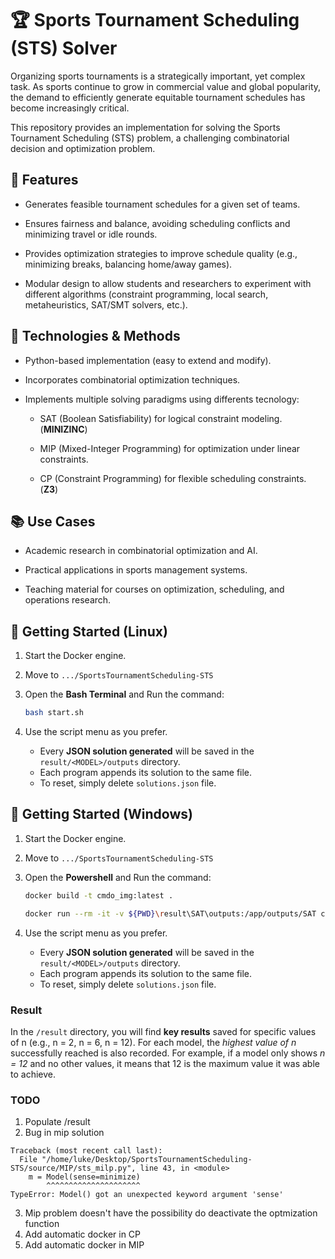# 🏆 Sports Tournament Scheduling (STS) Solver

Organizing sports tournaments is a strategically important, yet complex task. As sports continue to grow in commercial value and global popularity, the demand to efficiently generate equitable tournament schedules has become increasingly critical.

This repository provides an implementation for solving the Sports Tournament Scheduling (STS) problem, a challenging combinatorial decision and optimization problem.

## 🚀 Features

- Generates feasible tournament schedules for a given set of teams.

- Ensures fairness and balance, avoiding scheduling conflicts and minimizing travel or idle rounds.

- Provides optimization strategies to improve schedule quality (e.g., minimizing breaks, balancing home/away games).

- Modular design to allow students and researchers to experiment with different algorithms (constraint programming, local search, metaheuristics, SAT/SMT solvers, etc.).

## 🔧 Technologies & Methods

- Python-based implementation (easy to extend and modify).

- Incorporates combinatorial optimization techniques.

- Implements multiple solving paradigms using differents tecnology:

  - SAT (Boolean Satisfiability) for logical constraint modeling.   (**MINIZINC**)

  - MIP (Mixed-Integer Programming) for optimization under linear constraints. 

  - CP (Constraint Programming) for flexible scheduling constraints.  (**Z3**)


## 📚 Use Cases

- Academic research in combinatorial optimization and AI.

- Practical applications in sports management systems.

- Teaching material for courses on optimization, scheduling, and operations research.

## 📝 Getting Started (Linux)

1. Start the Docker engine.
2. Move to `.../SportsTournamentScheduling-STS`
3. Open the **Bash Terminal** and Run the command:

   ```bash
   bash start.sh
   ```
4. Use the script menu as you prefer.

   * Every **JSON solution generated** will be saved in the `result/<MODEL>/outputs` directory.
   * Each program appends its solution to the same file.
   * To reset, simply delete `solutions.json` file.

## 📝 Getting Started (Windows)

1. Start the Docker engine.
2. Move to `.../SportsTournamentScheduling-STS`
3. Open the **Powershell** and Run the command:

   ```bash
   docker build -t cmdo_img:latest .

   docker run --rm -it -v ${PWD}\result\SAT\outputs:/app/outputs/SAT cmdo_img -v ${PWD}\result\CP\outputs:/app/outputs/CP cmdo_img -v ${PWD}\result\MIP\outputs:/app/outputs/MIP cmdo_img 
   
   ```
4. Use the script menu as you prefer.

   * Every **JSON solution generated** will be saved in the `result/<MODEL>/outputs` directory.
   * Each program appends its solution to the same file.
   * To reset, simply delete `solutions.json` file.


###  Result

In the `/result` directory, you will find **key results** saved for specific values of n (e.g., n = 2, n = 6, n = 12).
For each model, the _highest value of n_ successfully reached is also recorded.
For example, if a model only shows _n = 12_ and no other values, it means that 12 is the maximum value it was able to achieve.

### TODO

1. Populate /result
2. Bug in mip solution

```text
Traceback (most recent call last):
  File "/home/luke/Desktop/SportsTournamentScheduling-STS/source/MIP/sts_milp.py", line 43, in <module>
    m = Model(sense=minimize)
        ^^^^^^^^^^^^^^^^^^^^^
TypeError: Model() got an unexpected keyword argument 'sense'
```

3. Mip problem doesn't have the possibility do deactivate the optmization function
4. Add automatic docker in CP
5. Add automatic docker in MIP


